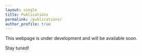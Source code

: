 ```yaml
---
layout: single
title: Publications
permalink: /publications/
author_profile: true
---
```


<p>This webpage is under development and will be available soon.</p>
<p>Stay tuned!</p>
